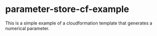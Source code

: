 # parameter-store-cf-example
This is a simple example of a cloudformation template that generates a numerical parameter.
